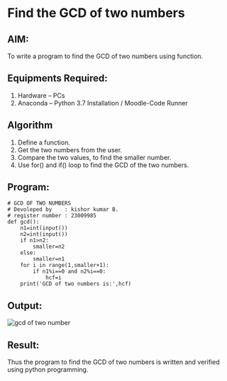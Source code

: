 # Find the GCD of two numbers

## AIM:
To write a program to find the GCD of two numbers using function.

## Equipments Required:
1. Hardware – PCs
2. Anaconda – Python 3.7 Installation / Moodle-Code Runner

## Algorithm
1. Define a function.
2. Get the two numbers from the user.
3. Compare the two values, to find the smaller number.
4. Use for() and if() loop to find the GCD of the two numbers.

## Program:
```
# GCD OF TWO NUMBERS 
# Devoleped by    : kishor kumar B.
# register number : 23009985
def gcd():
    n1=int(input())
    n2=int(input())
    if n1>n2:
        smaller=n2
    else:
        smaller=n1
    for i in range(1,smaller+1):
        if n1%i==0 and n2%i==0:
            hcf=i
    print('GCD of two numbers is:',hcf)
```

## Output:
![gcd of two number](https://github.com/Kishorerz/GCD-of-two-numbers/assets/144451216/8f47011c-ce11-4764-b49c-494188d0900e)



## Result:
Thus the program to find the GCD of two numbers is written and verified using python programming.
